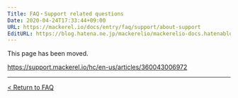 ```yaml
---
Title: FAQ・Support related questions
Date: 2020-04-24T17:33:44+09:00
URL: https://mackerel.io/docs/entry/faq/support/about-support
EditURL: https://blog.hatena.ne.jp/mackerelio/mackerelio-docs.hatenablog.mackerel.io/atom/entry/26006613555516505
---
```


This page has been moved.

https://support.mackerel.io/hc/en-us/articles/360043006972

---

[< Return to FAQ](https://mackerel.io/docs/entry/faq)
